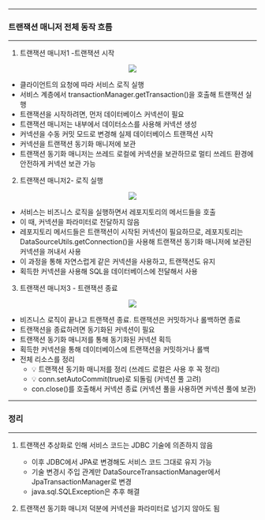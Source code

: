 -----
### 트랜잭션 매니저 전체 동작 흐름
-----
1. 트랜잭션 매니저1 -트랜잭션 시작
<div align="center">
<img src="https://github.com/sooyounghan/Spring/assets/34672301/a660a924-9833-4a2a-bb26-466317d4361f">
</div>

  - 클라이언트의 요청에 따라 서비스 로직 실행
  - 서비스 계층에서 transactionManager.getTransaction()을 호출해 트랜잭션 실행
  - 트랜잭션을 시작하려면, 먼저 데이터베이스 커넥션이 필요
  - 트랜잭션 매니저는 내부에서 데이터소스를 사용해 커넥션 생성
  - 커넥션을 수동 커밋 모드로 변경해 실제 데이터베이스 트랜잭션 시작
  - 커넥션을 트랜잭션 동기화 매니저에 보관
  - 트랜잭션 동기화 매니저는 쓰레드 로컬에 커넥션을 보관하므로 멀티 쓰레드 환경에 안전하게 커넥션 보관 가능

2. 트랜잭션 매니저2- 로직 실행
<div align="center">
<img src="https://github.com/sooyounghan/Spring/assets/34672301/ae4562b9-01df-4309-84d7-114961ab4382">
</div>

  - 서비스는 비즈니스 로직을 실행하면서 레포지토리의 메서드들을 호출
  - 이 때, 커넥션을 파라미터로 전달하지 않음
  - 레포지토리 메서드들은 트랜잭션이 시작된 커넥션이 필요하므로, 레포지토리는 DataSourceUtils.getConnection()을 사용해 트랜잭션 동기화 매니저에 보관된 커넥션을 꺼내서 사용
  - 이 과정을 통해 자연스럽게 같은 커넥션을 사용하고, 트랜잭션도 유지
  - 획득한 커넥션을 사용해 SQL을 데이터베이스에 전달해서 사용

3. 트랜잭션 매니저3 - 트랜잭션 종료
<div align="center">
<img src="https://github.com/sooyounghan/Spring/assets/34672301/04db7ebe-a86f-4fa3-a2c9-85fcb32f8d0e">
</div>

  - 비즈니스 로직이 끝나고 트랜잭션 종료. 트랜잭션은 커밋하거나 롤백하면 종료
  - 트랜잭션을 종료하려면 동기화된 커넥션이 필요
  - 트랜잭션 동기화 매니저를 통해 동기화된 커넥션 획득
  - 획득한 커넥션을 통해 데이터베이스에 트랜잭션을 커밋하거나 롤백
  - 전체 리소스를 정리
    + 💡 트랜잭션 동기화 매니저를 정리 (쓰레드 로컬은 사용 후 꼭 정리)
    + 💡 conn.setAutoCommit(true)로 되돌림 (커넥션 풀 고려)
    + con.close()를 호출해서 커넥션 종료 (커넥션 풀을 사용하면 커넥션 풀에 보관)

-----
### 정리
-----
1. 트랜잭션 추상화로 인해 서비스 코드는 JDBC 기술에 의존하지 않음
   + 이후 JDBC에서 JPA로 변경해도 서비스 코드 그대로 유지 가능
   + 기술 변경시 주입 관계만 DataSourceTransactionManager에서 JpaTransactionManager로 변경
   + java.sql.SQLException은 추후 해결

2. 트랜잭션 동기화 매니저 덕분에 커넥션을 파라미터로 넘기지 않아도 됨
     
